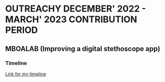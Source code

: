 # OUTREACHY DECEMBER' 2022 - MARCH' 2023 CONTRIBUTION PERIOD

## MBOALAB (Improving a digital stethoscope app)
### Timeline
[Link for my timeline](https://docs.google.com/document/d/1x9FQTb3YzV4lGoUHI1wnZVgcCBMGWDomlkid1arb4Gs/edit)
